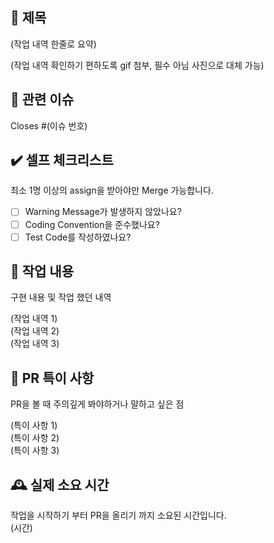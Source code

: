 ## 📑 제목
(작업 내역 한줄로 요약)

(작업 내역 확인하기 편하도록 gif 첨부, 필수 아님 사진으로 대체 가능)

## 📎 관련 이슈
Closes #(이슈 번호)

## ✔️ 셀프 체크리스트
최소 1명 이상의 assign을 받아야만 Merge 가능합니다.

- [ ] Warning Message가 발생하지 않았나요?
- [ ] Coding Convention을 준수했나요?
- [ ] Test Code를 작성하였나요?
  
## 💬 작업 내용
구현 내용 및 작업 했던 내역  

 (작업 내역 1)  
 (작업 내역 2)  
 (작업 내역 3)
 
## 🚧 PR 특이 사항
PR을 볼 때 주의깊게 봐야하거나 말하고 싶은 점  

(특이 사항 1)  
(특이 사항 2)  
(특이 사항 3)  

## 🕰 실제 소요 시간
작업을 시작하기 부터 PR을 올리기 까지 소요된 시간입니다.  
(시간)
